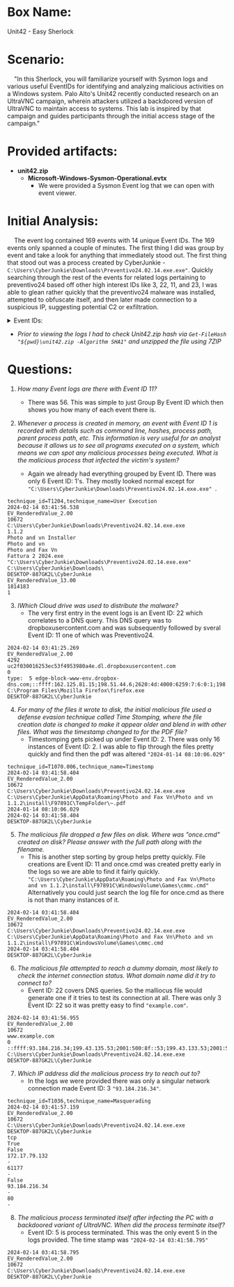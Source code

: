 # Box Name:
Unit42 - Easy Sherlock
# Scenario:
&nbsp; &nbsp; "In this Sherlock, you will familiarize yourself with Sysmon logs and various useful EventIDs for identifying and analyzing malicious activities on a Windows  system. Palo Alto's Unit42 recently conducted research on an UltraVNC campaign, wherein attackers utilized a backdoored version of UltraVNC to maintain access to systems. This lab is inspired by that campaign and guides participants through the initial access stage of the campaign."
# Provided artifacts:
- **unit42.zip**
  - **Microsoft-Windows-Sysmon-Operational.evtx**
    - We were provided a Sysmon Event log that we can open with event viewer. 
# Initial Analysis:
&nbsp; &nbsp; The event log contained 169 events with 14 unique Event IDs.
The 169 events only spanned a couple of minutes. The first thing I did was group by event and take a look for anything that immediately stood out. The first thing that stood out was a process created by CyberJunkie -```C:\Users\CyberJunkie\Downloads\Preventivo24.02.14.exe.exe"```. Quickly searching through the rest of the events for related logs pertaining to preventivo24 based off other high interest IDs like 3, 22, 11, and 23, I was able to glean rather quickly that the preventivo24 malware was installed, attempted to obfuscate itself, and then later made connection to a suspicious IP, suggesting potential C2 or exfiltration. 
<details>
  
<summary>Event IDs:</summary>
  
    - 1: Process Creation
    - 2: File Creation Time Changed
    - 3: Network Connection
    - 5: Process Terminated
    - 7: Image Loaded
    - 10: Process Access
    - 11: File Created
    - 12: Registery Object Added or Deleted
    - 13: Registery Value Set
    - 15 File Create Stream Hash
    - 17: Pipe Created
    - 22: DNS Query
    - 23: File Delete Logged
    - 26: File Delete Detected
</details>

- _Prior to viewing the logs I had to check Unit42.zip hash via ```Get-FileHash "${pwd}\unit42.zip -Algorithm SHA1"``` and unzipped the file using 7ZIP_

# Questions:
1. _How many Event logs are there with Event ID 11?_
    - There was 56. This was simple to just Group By Event ID which then shows you how many of each event there is. 

2. _Whenever a process is created in memory, an event with Event ID 1 is recorded with details such as command line, hashes, process path, parent process path, etc. This information is very useful for an analyst because it allows us to see all programs executed on a system, which means we can spot any malicious processes being executed. What is the malicious process that infected the victim's system?_
    - Again we already had everything grouped by Event ID. There was only 6 Event ID: 1's. They mostly looked normal except for ```"C:\Users\CyberJunkie\Downloads\Preventivo24.02.14.exe.exe" ```.
```
technique_id=T1204,technique_name=User Execution
2024-02-14 03:41:56.538
EV_RenderedValue_2.00
10672
C:\Users\CyberJunkie\Downloads\Preventivo24.02.14.exe.exe
1.1.2
Photo and vn Installer
Photo and vn
Photo and Fax Vn
Fattura 2 2024.exe
"C:\Users\CyberJunkie\Downloads\Preventivo24.02.14.exe.exe" 
C:\Users\CyberJunkie\Downloads\
DESKTOP-887GK2L\CyberJunkie
EV_RenderedValue_13.00
1814183
1
```
3. _IWhich Cloud drive was used to distribute the malware?_
    - The very first entry in the event logs is an Event ID: 22 which correlates to a DNS query. This DNS query was to dropboxusercontent.com and was subsequently followed by sveral Event ID: 11 one of which was Preventivo24.
```
2024-02-14 03:41:25.269
EV_RenderedValue_2.00
4292
uc2f030016253ec53f4953980a4e.dl.dropboxusercontent.com
0
type:  5 edge-block-www-env.dropbox-dns.com;::ffff:162.125.81.15;198.51.44.6;2620:4d:4000:6259:7:6:0:1;198.51.45.6;2a00:edc0:6259:7:6::2;198.51.44.70;2620:4d:4000:6259:7:6:0:3;198.51.45.70;2a00:edc0:6259:7:6::4;
C:\Program Files\Mozilla Firefox\firefox.exe
DESKTOP-887GK2L\CyberJunkie
```
4. _For many of the files it wrote to disk, the initial malicious file used a defense evasion technique called Time Stomping, where the file creation date is changed to make it appear older and blend in with other files. What was the timestamp changed to for the PDF file?_
    - Timestomping gets picked up under Event ID: 2. There was only 16 instances of Event ID: 2. I was able to flip through the files pretty quickly and find then the pdf was altered ```"2024-01-14 08:10:06.029"```
```
technique_id=T1070.006,technique_name=Timestomp
2024-02-14 03:41:58.404
EV_RenderedValue_2.00
10672
C:\Users\CyberJunkie\Downloads\Preventivo24.02.14.exe.exe
C:\Users\CyberJunkie\AppData\Roaming\Photo and Fax Vn\Photo and vn 1.1.2\install\F97891C\TempFolder\~.pdf
2024-01-14 08:10:06.029
2024-02-14 03:41:58.404
DESKTOP-887GK2L\CyberJunkie
```
5. _The malicious file dropped a few files on disk. Where was "once.cmd" created on disk? Please answer with the full path along with the filename._
    - This is another step sorting by group helps pretty quickly. File creations are Event ID: 11 and once.cmd was created pretty early in the logs so we are able to find it fairly quickly. ```"C:\Users\CyberJunkie\AppData\Roaming\Photo and Fax Vn\Photo and vn 1.1.2\install\F97891C\WindowsVolume\Games\cmmc.cmd"``` Alternatively you could just search the log file for once.cmd as there is not than many instances of it. 
```
2024-02-14 03:41:58.404
EV_RenderedValue_2.00
10672
C:\Users\CyberJunkie\Downloads\Preventivo24.02.14.exe.exe
C:\Users\CyberJunkie\AppData\Roaming\Photo and Fax Vn\Photo and vn 1.1.2\install\F97891C\WindowsVolume\Games\cmmc.cmd
2024-02-14 03:41:58.404
DESKTOP-887GK2L\CyberJunkie

```
6. _The malicious file attempted to reach a dummy domain, most likely to check the internet connection status. What domain name did it try to connect to?_
    - Event ID: 22 covers DNS queries. So the malliocus file would generate one if it tries to test its connection at all. There was only 3 Event ID: 22 so it was pretty easy to find ```"example.com"```.
```
2024-02-14 03:41:56.955
EV_RenderedValue_2.00
10672
www.example.com
0
::ffff:93.184.216.34;199.43.135.53;2001:500:8f::53;199.43.133.53;2001:500:8d::53;
C:\Users\CyberJunkie\Downloads\Preventivo24.02.14.exe.exe
DESKTOP-887GK2L\CyberJunkie
``` 
7. _Which IP address did the malicious process try to reach out to?_
    - In the logs we were provided there was only a singular network connection made Event ID: 3 ```"93.184.216.34"```.
```
technique_id=T1036,technique_name=Masquerading
2024-02-14 03:41:57.159
EV_RenderedValue_2.00
10672
C:\Users\CyberJunkie\Downloads\Preventivo24.02.14.exe.exe
DESKTOP-887GK2L\CyberJunkie
tcp
True
False
172.17.79.132
-
61177
-
False
93.184.216.34
-
80
-
```
8. _The malicious process terminated itself after infecting the PC with a backdoored variant of UltraVNC. When did the process terminate itself?_
    - Event ID: 5 is process terminated. This was the only event 5 in the logs provided. The time stamp was ```"2024-02-14 03:41:58.795"``` 
```
2024-02-14 03:41:58.795
EV_RenderedValue_2.00
10672
C:\Users\CyberJunkie\Downloads\Preventivo24.02.14.exe.exe
DESKTOP-887GK2L\CyberJunkie
```

